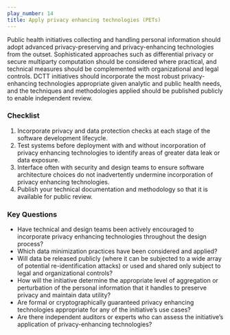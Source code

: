 ```yaml
---
play_number: 14
title: Apply privacy enhancing technologies (PETs)
---
```


Public health initiatives collecting and handling personal information should adopt advanced privacy-preserving and privacy-enhancing technologies from the outset. Sophisticated approaches such as differential privacy or secure multiparty computation should be considered where practical, and technical measures should be complemented with organizational and legal controls. DCTT initiatives should incorporate the most robust privacy-enhancing technologies appropriate given analytic and public health needs, and the techniques and methodologies applied should be published publicly to enable independent review.

### Checklist
1. Incorporate privacy and data protection checks at each stage of the software development lifecycle.
2. Test systems before deployment with and without incorporation of privacy enhancing technologies to identify areas of greater data leak or data exposure.
3. Interface often with security and design teams to ensure software architecture choices do not inadvertently undermine incorporation of privacy enhancing technologies. 
4. Publish your technical documentation and methodology so that it is available for public review. 

### Key Questions
- Have technical and design teams been actively encouraged to incorporate privacy enhancing technologies throughout the design process?
- Which data minimization practices have been considered and applied?
- Will data be released publicly (where it can be subjected to a wide array of potential re-identification attacks) or used and shared only subject to legal and organizational controls?
- How will the initiative determine the appropriate level of aggregation or perturbation of the personal information that it handles to preserve privacy and maintain data utility? 
- Are formal or cryptographically guaranteed privacy enhancing technologies appropriate for any of the initiative’s use cases?
- Are there independent auditors or experts who can assess the initiative’s application of privacy-enhancing technologies?
